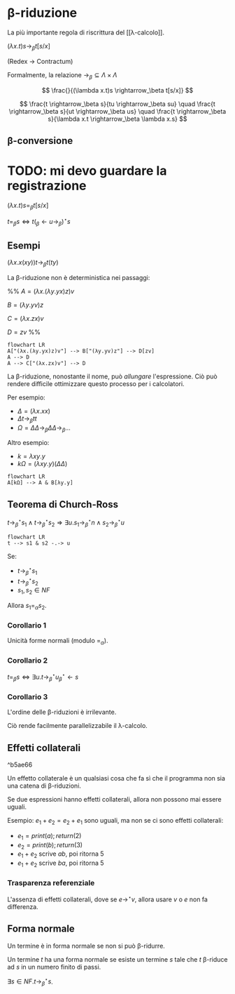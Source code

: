# β-riduzione

La più importante regola di riscrittura del [[λ-calcolo]].

$(\lambda x.t)s \rightarrow_\beta t[s/x]$

(Redex → Contractum)

Formalmente, la relazione $\rightarrow_\beta \subseteq \Lambda \times \Lambda$

$$
\frac{}{(\lambda x.t)s \rightarrow_\beta t[s/x]}
$$

$$
\frac{t \rightarrow_\beta s}{tu \rightarrow_\beta su} \quad \frac{t \rightarrow_\beta s}{ut \rightarrow_\beta us} \quad
\frac{t \rightarrow_\beta s}{\lambda x.t \rightarrow_\beta \lambda x.s}
$$

## β-conversione

# TODO: mi devo guardare la registrazione

$(\lambda x.t)s=_\beta t[s/x]$

$t=_\beta s \iff t (_\beta \leftarrow u \rightarrow_\beta)^\star s$

## Esempi

$(\lambda x.x(xy))t \rightarrow_\beta t(ty)$

La β-riduzione non è deterministica nei passaggi:

%%
$A=(\lambda x.(\lambda y.yx)z)v$

$B=(\lambda y.yv)z$

$C=(\lambda x.zx)v$

$D=zv$
%%

```mermaid
flowchart LR
A["(λx.(λy.yx)z)v"] --> B["(λy.yv)z"] --> D[zv]
A --> D
A --> C["(λx.zx)v"] --> D
```

La β-riduzione, nonostante il nome, può *allungare* l'espressione. Ciò può rendere difficile ottimizzare questo processo per i calcolatori.

Per esempio:

- $\Delta = (\lambda x.xx)$
- $\Delta t \rightarrow_\beta tt$
- $\Omega = \Delta \Delta \rightarrow_\beta \Delta \Delta \rightarrow_\beta …$

Altro esempio:

- $k = \lambda xy.y$
- $k \Omega = (\lambda xy.y)(\Delta \Delta)$

```mermaid
flowchart LR
A[kΩ] --> A & B[λy.y]
```

## Teorema di Church-Ross

$t \rightarrow_\beta^\star s_1 \land t \rightarrow_\beta^\star s_2 \Rightarrow \exists u. s_1 \rightarrow_\beta^\star n \land s_2 \rightarrow_\beta^\star u$

```mermaid
flowchart LR
t --> s1 & s2 -.-> u
```

Se:
- $t \rightarrow_\beta^\star s_1$
- $t \rightarrow_\beta^\star s_2$
- $s_1,s_2 \in NF$

Allora $s_1=_\alpha s_2$.

### Corollario 1

Unicità forme normali (modulo $=_\alpha$).

### Corollario 2

$t =_\beta s \iff \exists u.t \rightarrow_\beta^\star u _\beta^\star\leftarrow s$

### Corollario 3

L'ordine delle β-riduzioni è irrilevante.

Ciò rende facilmente parallelizzabile il λ-calcolo.

## Effetti collaterali

^b5ae66

Un effetto collaterale è un qualsiasi cosa che fa sì che il programma non sia una catena di β-riduzioni.

Se due espressioni hanno effetti collaterali, allora non possono mai essere uguali.

Esempio: $e_1+e_2=e_2+e_1$ sono uguali, ma non se ci sono effetti collaterali:
- $e_1=print(a);return(2)$
- $e_2=print(b);return(3)$
- $e_1+e_2$ scrive $ab$, poi ritorna $5$
- $e_1+e_2$ scrive $ba$, poi ritorna $5$

### Trasparenza referenziale

L'assenza di effetti collaterali, dove se $e \rightarrow^\star v$, allora usare $v$ o $e$ non fa differenza.

## Forma normale

Un termine è in forma normale se non si può β-ridurre.

Un termine $t$ ha una forma normale se esiste un termine $s$ tale che $t$ β-riduce ad $s$ in un numero finito di passi.

$\exists s \in NF.t \longrightarrow^\star_\beta s$.
